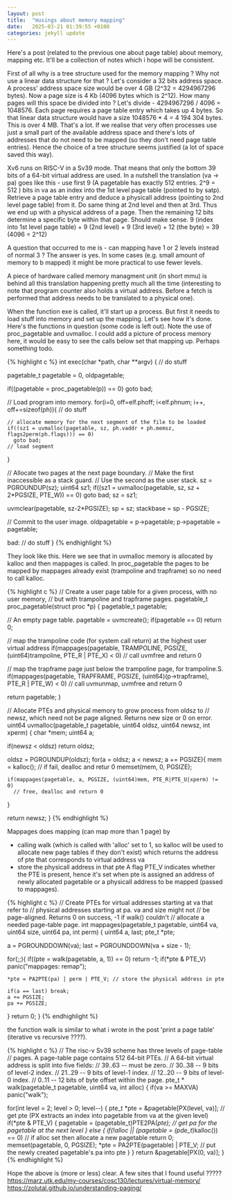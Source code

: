 ```yaml
---
layout: post
title:  "musings about memory mapping"
date:   2025-03-21 01:39:55 +0100
categories: jekyll update
---
```


Here's a post (related to the previous one about page table) about memory, mapping etc. It'll be a collection of notes which i hope will be consistent.

First of all why is a tree structure used for the memory mapping ? Why not use a linear data structure for that ? Let's consider a 32 bits address space. A process' address space size would be over 4 GB (2^32 = 4294967296 bytes). Now a page size is 4 Kb (4096 bytes which is 2^12). How many pages will this space be divided into ? Let's divide - 4294967296 / 4096 = 1048576. Each page requires a page table entry which takes up 4 bytes. So that linear data structure would have a size 1048576 * 4 = 4 194 304 bytes. This is over 4 MB. That's a lot. If we realise that very often processes use just a small part of the available address space and there's lots of addresses that do not need to be mapped (so they don't need page table entries). Hence the choice of a tree structure seems justified (a lot of space saved this way).

Xv6 runs on RISC-V in a Sv39 mode. That means that only the bottom 39 bits of a 64-bit virtual address are used. In a nutshell the translation (va -> pa) goes like this - use first 9 (A pagetable has exactly 512 entries. 2^9 = 512 ) bits in va as an index into the 1st level page table (pointed to by satp). Retrieve a page table entry and deduce a physicall address (pointing to 2nd level page table) from it. Do same thing at 2nd level and then at 3rd. Thus we end up with a physical address of a page. Then the remaining 12 bits determine a specific byte within that page. Should make sense. 9 (index into 1st level page table) + 9 (2nd level) + 9 (3rd level) + 12 (the byte) = 39 (4096 = 2^12)

A question that occurred to me is - can mapping have 1 or 2 levels instead of normal 3 ? The answer is yes. In some cases (e.g. small amount of memory to b mapped) it might be more practical to use fewer levels.

A piece of hardware called memory managment unit (in short mmu) is behind all this translation happening pretty much all the time (interesting to note that program counter also holds a virtual address. Before a fetch is performed that address needs to be translated to a physical one).

When the function exe is called, it'll start up a process. But first it needs to load stuff into memory and set up the mapping. Let's see how it's done. Here's the functions in question (some code is left out). Note the use of proc_pagetable and uvmalloc. I could add a picture of process memory here, it would be easy to see the calls below set that mapping up. Perhaps something todo.

{% highlight c %}
int exec(char *path, char **argv)
{
  // do stuff

  pagetable_t pagetable = 0, oldpagetable;

  if((pagetable = proc_pagetable(p)) == 0) goto bad;

  // Load program into memory.
  for(i=0, off=elf.phoff; i<elf.phnum; i++, off+=sizeof(ph)){
    // do stuff

	// allocate memory for the next segment of the file to be loaded
    if((sz1 = uvmalloc(pagetable, sz, ph.vaddr + ph.memsz, flags2perm(ph.flags))) == 0)
      goto bad;
	// load segment
  }

  // Allocate two pages at the next page boundary.
  // Make the first inaccessible as a stack guard.
  // Use the second as the user stack.
  sz = PGROUNDUP(sz);
  uint64 sz1;
  if((sz1 = uvmalloc(pagetable, sz, sz + 2*PGSIZE, PTE_W)) == 0) goto bad;
  sz = sz1;

  uvmclear(pagetable, sz-2*PGSIZE);
  sp = sz;
  stackbase = sp - PGSIZE;

  // Commit to the user image.
  oldpagetable = p->pagetable;
  p->pagetable = pagetable;

 bad:
   // do stuff
}
{% endhighlight %}

They look like this. Here we see that in uvmalloc memory is allocated by kalloc and then mappages is called. In proc_pagetable the pages to be mapped by mappages already exist (trampoline and trapframe) so no need to call kalloc.

{% highlight c %}
// Create a user page table for a given process, with no user memory,
// but with trampoline and trapframe pages.
pagetable_t proc_pagetable(struct proc *p)
{
  pagetable_t pagetable;

  // An empty page table.
  pagetable = uvmcreate();
  if(pagetable == 0) return 0;

  // map the trampoline code (for system call return) at the highest user virtual address
  if(mappages(pagetable, TRAMPOLINE, PGSIZE, (uint64)trampoline, PTE_R | PTE_X) < 0)
    // call uvmfree and return 0

  // map the trapframe page just below the trampoline page, for trampoline.S.
  if(mappages(pagetable, TRAPFRAME, PGSIZE, (uint64)(p->trapframe), PTE_R | PTE_W) < 0)
    // call uvmunmap, uvmfree and return 0

  return pagetable;
}

// Allocate PTEs and physical memory to grow process from oldsz to
// newsz, which need not be page aligned.  Returns new size or 0 on error.
uint64
uvmalloc(pagetable_t pagetable, uint64 oldsz, uint64 newsz, int xperm)
{
  char *mem;
  uint64 a;

  if(newsz < oldsz) return oldsz;

  oldsz = PGROUNDUP(oldsz);
  for(a = oldsz; a < newsz; a += PGSIZE){
    mem = kalloc();
	// if fail, dealloc and retur 0
    memset(mem, 0, PGSIZE);

    if(mappages(pagetable, a, PGSIZE, (uint64)mem, PTE_R|PTE_U|xperm) != 0)
	  // free, dealloc and return 0
  }

  return newsz;
}
{% endhighlight %}

Mappages does mapping (can map more than 1 page) by
- calling walk (which is called with 'alloc' set to 1, so kalloc will be used to allocate new page tables if they don't exist) which returns the address of pte that corresponds to virtual address va 
- store the physicall address in that pte
A flag PTE_V indicates whether the PTE is present, hence it's set when pte is assigned an address of newly allocated pagetable or a physicall address to be mapped (passed to mappages). 

{% highlight c %}
// Create PTEs for virtual addresses starting at va that refer to
// physical addresses starting at pa. va and size might not
// be page-aligned. Returns 0 on success, -1 if walk() couldn't
// allocate a needed page-table page.
int mappages(pagetable_t pagetable, uint64 va, uint64 size, uint64 pa, int perm)
{
  uint64 a, last;
  pte_t *pte;

  a = PGROUNDDOWN(va);
  last = PGROUNDDOWN(va + size - 1);

  for(;;){
    if((pte = walk(pagetable, a, 1)) == 0) return -1;
    if(*pte & PTE_V)                       panic("mappages: remap");

    *pte = PA2PTE(pa) | perm | PTE_V; // store the physical address in pte

    if(a == last) break;
    a += PGSIZE;
    pa += PGSIZE;
  }
  return 0;
}
{% endhighlight %}

the function walk is similar to what i wrote in the post 'print a page table' (iterative vs recursive ????).

{% highlight c %}
// The risc-v Sv39 scheme has three levels of page-table
// pages. A page-table page contains 512 64-bit PTEs.
// A 64-bit virtual address is split into five fields:
//   39..63 -- must be zero.
//   30..38 -- 9 bits of level-2 index.
//   21..29 -- 9 bits of level-1 index.
//   12..20 -- 9 bits of level-0 index.
//    0..11 -- 12 bits of byte offset within the page.
pte_t * walk(pagetable_t pagetable, uint64 va, int alloc)
{
  if(va >= MAXVA) panic("walk");

  for(int level = 2; level > 0; level--) {
    pte_t *pte = &pagetable[PX(level, va)];             // get pte (PX extracts an index into pagetable from va at the given level)
    if(*pte & PTE_V) {
      pagetable = (pagetable_t)PTE2PA(*pte);            // get pa for the pagetable at the next level
    } else {
      if(!alloc || (pagetable = (pde_t*)kalloc()) == 0) // if alloc set then allocate a new pagetable
        return 0;
      memset(pagetable, 0, PGSIZE);
      *pte = PA2PTE(pagetable) | PTE_V;                 // put the newly created pagetable's pa into pte
    }
  }
  return &pagetable[PX(0, va)];
}
{% endhighlight %}

Hope the above is (more or less) clear. A few sites that I found useful
?????
https://marz.utk.edu/my-courses/cosc130/lectures/virtual-memory/
https://zolutal.github.io/understanding-paging/

